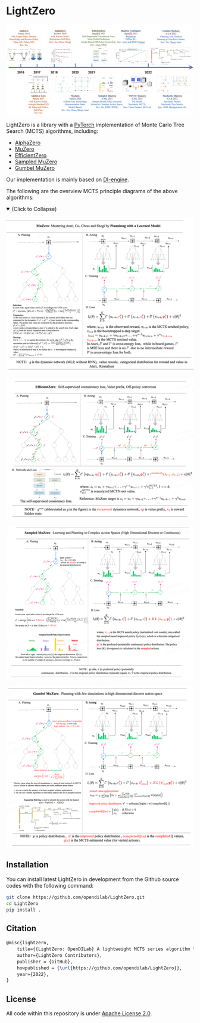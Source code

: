 # LightZero
![pipeline](assets/lightzero_overview.png)

LightZero is a library with a [PyTorch](https://pytorch.org/) implementation of Monte Carlo Tree Search (MCTS) algorithms, including:
- [AlphaZero](https://www.science.org/doi/10.1126/science.aar6404)
- [MuZero](https://arxiv.org/abs/1911.08265)
- [EfficientZero](https://arxiv.org/abs/2111.00210)
- [Sampled MuZero](https://arxiv.org/abs/2104.06303)
- [Gumbel MuZero](https://openreview.net/pdf?id=bERaNdoegnO)


[comment]: <> (- [AlphaGo Zero]&#40;https://www.nature.com/articles/nature24270&#41; )


Our implementation is mainly based on [DI-engine](https://github.com/opendilab/DI-engie).

The following are the overview MCTS principle diagrams of the above algorithms:

<details open>
<summary>(Click to Collapse)</summary>

![muzero](assets/alg_overview/muzero.png)

![efficientzero](assets/alg_overview/efficientzero.png)

![sampled muzero](assets/alg_overview/sampled_muzero.png)

![gumbel muzero](assets/alg_overview/gumbel_muzero.png)

</details>

## Installation

You can install latest LightZero in development from the Github source codes with the following command:

```bash
git clone https://github.com/opendilab/LightZero.git
cd LightZero
pip install .
```




[comment]: <> (The paper has been accepted by CoRL 2022 and we will release the code soon.)



[comment]: <> (## Citation)

[comment]: <> (If you find our repo, dataset or paper useful, please cite us as)

[comment]: <> (```bibtex)

[comment]: <> (@article{shao2022interfuser,)

[comment]: <> ( title={Safety-Enhanced Autonomous Driving Using Interpretable Sensor Fusion Transformer},)

[comment]: <> ( author={Hao Shao and Letian Wang and RuoBing Chen and Hongsheng Li and Yu Liu},)

[comment]: <> ( journal={arXiv preprint arXiv:2207.14024},)

[comment]: <> ( year={2022},)

[comment]: <> (})

[comment]: <> (```)

## Citation
```latex
@misc{lightzero,
    title={{LightZero: OpenDILab} A lightweight MCTS series algorithm library},
    author={LightZero Contributors},
    publisher = {GitHub},
    howpublished = {\url{https://github.com/opendilab/LightZero}},
    year={2022},
}
```

## License
All code within this repository is under [Apache License 2.0](https://www.apache.org/licenses/LICENSE-2.0).